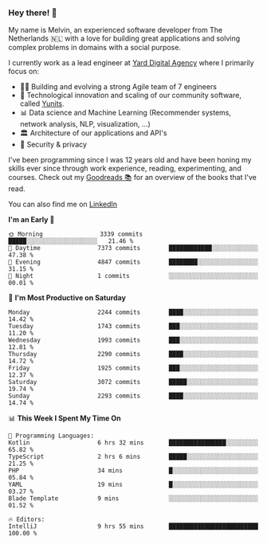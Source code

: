 ### Hey there! 👋

My name is Melvin, an experienced software developer from The Netherlands 🇳🇱 with a love for building great applications and solving complex problems in domains with a social purpose. 

I currently work as a lead engineer at [Yard Digital Agency](https://github.com/yardinternet) where I primarily focus on:

* 👏🏼 Building and evolving a strong Agile team of 7 engineers
* 🚀 Technological innovation and scaling of our community software, called [Yunits](https://www.yunits.com/).
* 📊 Data science and Machine Learning (Recommender systems, network analysis, NLP, visualization, ...)
* 🏛 Architecture of our applications and API's
* 🔐 Security & privacy

I've been programming since I was 12 years old and have been honing my skills ever since through work experience, reading, experimenting, and courses.
Check out my [Goodreads 📚](https://goodreads.com/melvinkoopmans) for an overview of the books that I've read. 

You can also find me on [LinkedIn](https://www.linkedin.com/in/melvinkoopmans)

<!--START_SECTION:waka-->
**I'm an Early 🐤** 

```text
🌞 Morning                3339 commits        █████░░░░░░░░░░░░░░░░░░░░   21.46 % 
🌆 Daytime                7373 commits        ████████████░░░░░░░░░░░░░   47.38 % 
🌃 Evening                4847 commits        ████████░░░░░░░░░░░░░░░░░   31.15 % 
🌙 Night                  1 commits           ░░░░░░░░░░░░░░░░░░░░░░░░░   00.01 % 
```
📅 **I'm Most Productive on Saturday** 

```text
Monday                   2244 commits        ████░░░░░░░░░░░░░░░░░░░░░   14.42 % 
Tuesday                  1743 commits        ███░░░░░░░░░░░░░░░░░░░░░░   11.20 % 
Wednesday                1993 commits        ███░░░░░░░░░░░░░░░░░░░░░░   12.81 % 
Thursday                 2290 commits        ████░░░░░░░░░░░░░░░░░░░░░   14.72 % 
Friday                   1925 commits        ███░░░░░░░░░░░░░░░░░░░░░░   12.37 % 
Saturday                 3072 commits        █████░░░░░░░░░░░░░░░░░░░░   19.74 % 
Sunday                   2293 commits        ████░░░░░░░░░░░░░░░░░░░░░   14.74 % 
```


📊 **This Week I Spent My Time On** 

```text
💬 Programming Languages: 
Kotlin                   6 hrs 32 mins       ████████████████░░░░░░░░░   65.82 % 
TypeScript               2 hrs 6 mins        █████░░░░░░░░░░░░░░░░░░░░   21.25 % 
PHP                      34 mins             █░░░░░░░░░░░░░░░░░░░░░░░░   05.84 % 
YAML                     19 mins             █░░░░░░░░░░░░░░░░░░░░░░░░   03.27 % 
Blade Template           9 mins              ░░░░░░░░░░░░░░░░░░░░░░░░░   01.52 % 

🔥 Editors: 
IntelliJ                 9 hrs 55 mins       █████████████████████████   100.00 % 
```


<!--END_SECTION:waka-->
